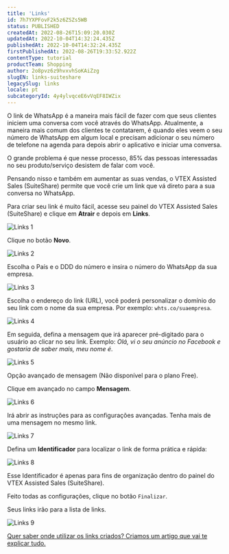 ```yaml
---
title: 'Links'
id: 7h7YXPFovF2k5z6ZSZs5WB
status: PUBLISHED
createdAt: 2022-08-26T15:09:20.030Z
updatedAt: 2022-10-04T14:32:24.435Z
publishedAt: 2022-10-04T14:32:24.435Z
firstPublishedAt: 2022-08-26T19:33:52.922Z
contentType: tutorial
productTeam: Shopping
author: 2o8pvz6z9hvxvhSoKAiZzg
slugEN: links-suiteshare
legacySlug: links
locale: pt
subcategoryId: 4y4ylvqceE6vVqEF8IWZix
---
```


O link de WhatsApp é a maneira mais fácil de fazer com que seus clientes iniciem uma conversa com você através do WhatsApp. Atualmente, a maneira mais comum dos clientes te contatarem, é quando eles veem o seu número de WhatsApp em algum local e precisam adicionar o seu número de telefone na agenda para depois abrir o aplicativo e iniciar uma conversa.

O grande problema é que nesse processo, 85% das pessoas interessadas no seu produto/serviço desistem de falar com você.

Pensando nisso e também em aumentar as suas vendas, o VTEX Assisted Sales (SuiteShare) permite que você crie um link que vá direto para a sua conversa no WhatsApp. 

Para criar seu link é muito fácil, acesse seu painel do VTEX Assisted Sales (SuiteShare) e clique em **Atrair** e depois em **Links**.

![Links 1](//images.ctfassets.net/alneenqid6w5/33OwHBb0Nhs6sIGzWSsni5/a2b02a88970460ae4f9864408623e93e/Screenshot_2022-08-26_at_12-51-46_Links.png)

Clique no botão **Novo**.

![Links 2](//images.ctfassets.net/alneenqid6w5/4tfO1ztHOuGKRLfX3IRPrP/1d794be4a6f244c3a2a937a38a699624/Screenshot_2022-08-26_at_12-51-50_Links.png)

Escolha o País e o DDD do número e insira o número do WhatsApp da sua empresa.

![Links 3](//images.ctfassets.net/alneenqid6w5/4yepQ824DfJ05kAV5na0Ry/1d2b8f92c7ace3f8dd2010243137d56c/Screenshot_2022-08-26_at_12-51-54_Links.png)

Escolha o endereço do link (URL), você poderá personalizar o domínio do seu link com o nome da sua empresa. Por exemplo: `whts.co/suaempresa`.

![Links 4](//images.ctfassets.net/alneenqid6w5/6YMrf9qg0TFRVWzXWSuSLR/1a88f4096f80889c2636e9e611b595d1/Screenshot_2022-08-26_at_12-52-00_Links.png)

Em seguida, defina a mensagem que irá aparecer pré-digitado para o usuário ao clicar no seu link. Exemplo: _Olá, vi o seu anúncio no Facebook e gostaria de saber mais, meu nome é_.

![Links 5](//images.ctfassets.net/alneenqid6w5/6LwJhOFUAuu6A6UaEGhPN6/bb3682511657bcdf0d23d19d72ab3667/Screenshot_2022-08-26_at_12-52-04_Links.png)

Opção avançado de mensagem (Não disponível para o plano Free).

Clique em avançado no campo **Mensagem**.

![Links 6](//images.ctfassets.net/alneenqid6w5/J7lvRR5r1pzM0DoV0bkSm/62f679adde4b862f35e84296e3933108/Screenshot_2022-08-26_at_12-54-58_Links.png)

Irá abrir as instruções para as configurações avançadas. Tenha mais de uma mensagem no mesmo link. 

![Links 7](//images.ctfassets.net/alneenqid6w5/1jaJc5jFTtiBFL1oWSDkmT/7ca67b4e57b1737ca752ba7a6cd55691/Screenshot_2022-08-26_at_12-55-04_Links.png)

Defina um **Identificador** para localizar o link de forma prática e rápida:

![Links 8](//images.ctfassets.net/alneenqid6w5/1r5L9HK5R3yjE3PrUwlJVi/6b91ff9f4b3522d216bf95304887e767/Screenshot_2022-08-26_at_12-55-08_Links.png)

Esse Identificador é apenas para fins de organização dentro do painel do VTEX Assisted Sales (SuiteShare). 

Feito todas as configurações, clique no botão `Finalizar`. 

Seus links irão para a lista de links. 

![Links 9](//images.ctfassets.net/alneenqid6w5/309KnK9t3XlZihSsDcXOWA/ad95b291308ffa4f007b944c8e9b4685/Screenshot_2022-08-26_at_16-29-16_Links.png)

[Quer saber onde utilizar os links criados? Criamos um artigo que vai te explicar tudo.](https://help.vtex.com/pt/faq/onde-utilizar-o-link-de-whatsapp--6VbyH573udBQJ3j7kfsWeJ)
